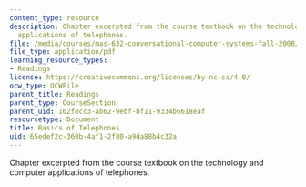 ```yaml
---
content_type: resource
description: Chapter excerpted from the course textbook on the technology and computer
  applications of telephones.
file: /media/courses/mas-632-conversational-computer-systems-fall-2008/65edef2c360b4af12f80a9da88b4c32a_shmandt_txt_ch10.pdf
file_type: application/pdf
learning_resource_types:
- Readings
license: https://creativecommons.org/licenses/by-nc-sa/4.0/
ocw_type: OCWFile
parent_title: Readings
parent_type: CourseSection
parent_uid: 162f8cc3-ab62-9ebf-bf11-9334b6618eaf
resourcetype: Document
title: Basics of Telephones
uid: 65edef2c-360b-4af1-2f80-a9da88b4c32a
---
```

Chapter excerpted from the course textbook on the technology and computer applications of telephones.